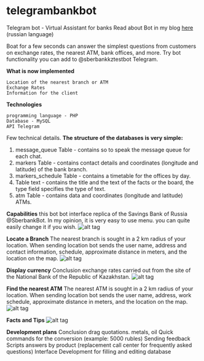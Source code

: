 # telegrambankbot
Telegram bot - Virtual Assistant for banks
Read about Bot in my blog [here](myLib/README.md) (russian language)

Boat for a few seconds can answer the simplest questions from customers on exchange rates, the nearest ATM, bank offices, and more. Try bot functionality you can add to @sberbankkztestbot Telegram.

**What is now implemented**

    Location of the nearest branch or ATM
    Exchange Rates
    Information for the client

**Technologies**

    programming language - PHP
    Database - MySQL
    API Telegram

Few technical details.
**The structure of the databases is very simple:**
1. message_queue Table - contains so to speak the message queue for each chat.
2. markers Table - contains contact details and coordinates (longitude and latitude) of the bank branch.
3. markers_schedule Table - contains a timetable for the offices by day.
4. Table text - contains the title and the text of the facts or the board, the type field specifies the type of text.
5. atm Table - contains data and coordinates (longitude and latitude) ATMs.

**Capabilities**
this bot bot interface replica of the Savings Bank of Russia @SberbankBot. In my opinion, it is very easy to use menu. you can quite easily change it if you wish.
![alt tag](http://freshbrain.kz/pictures/1-min_1.PNG)

**Locate a Branch**
The nearest branch is sought in a 2 km radius of your location.
When sending location bot sends the user name, address and contact information, schedule, approximate distance in meters, and the location on the map.
![alt tag](http://freshbrain.kz/pictures/2-min.PNG)

**Display currency**
Conclusion exchange rates carried out from the site of the National Bank of the Republic of Kazakhstan.
![alt tag](http://freshbrain.kz/pictures/3-min.PNG)

**Find the nearest ATM**
The nearest ATM is sought in a 2 km radius of your location.
When sending location bot sends the user name, address, work schedule, approximate distance in meters, and the location on the map.
![alt tag](http://freshbrain.kz/pictures/4-min.PNG)

**Facts and Tips**
![alt tag](http://freshbrain.kz/pictures/5-min.PNG)

**Development plans**
    Conclusion drag quotations. metals, oil
    Quick commands for the conversion (example: 5000 rubles)
    Sending feedback
    Scripts answers by product (replacement call center for frequently asked questions)
    Interface Development for filling and editing database
